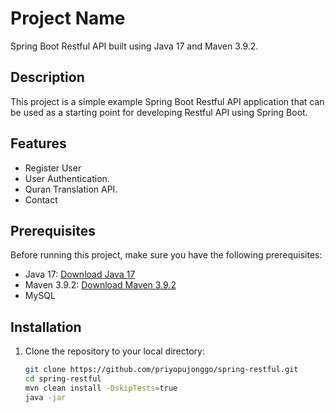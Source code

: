 # Project Name

Spring Boot Restful API built using Java 17 and Maven 3.9.2.

## Description

This project is a simple example Spring Boot Restful API application that can be used as a starting point for developing Restful API using Spring Boot.

## Features
- Register User
- User Authentication.
- Quran Translation API.
- Contact

## Prerequisites

Before running this project, make sure you have the following prerequisites:

- Java 17: [Download Java 17](https://www.oracle.com/java/technologies/javase-jdk17-downloads.html)
- Maven 3.9.2: [Download Maven 3.9.2](https://maven.apache.org/download.cgi)
- MySQL 

## Installation

1. Clone the repository to your local directory:

   ```bash
   git clone https://github.com/priyopujonggo/spring-restful.git
   cd spring-restful
   mvn clean install -DskipTests=true 
   java -jar
